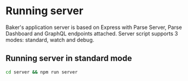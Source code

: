# Running server

Baker's application server is based on Express with Parse Server, Parse Dashboard and GraphQL endpoints attached. Server script supports 3 modes: standard, watch and debug.

## Running server in standard mode

```bash
cd server && npm run server
```